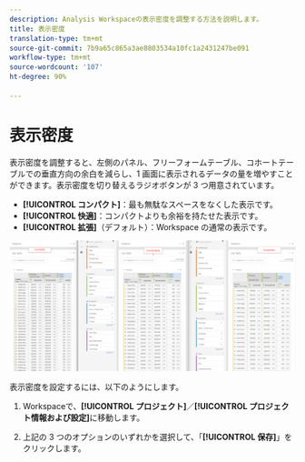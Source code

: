 ```yaml
---
description: Analysis Workspaceの表示密度を調整する方法を説明します。
title: 表示密度
translation-type: tm+mt
source-git-commit: 7b9a65c865a3ae8803534a10fc1a2431247be091
workflow-type: tm+mt
source-wordcount: '107'
ht-degree: 90%

---
```



# 表示密度

表示密度を調整すると、左側のパネル、フリーフォームテーブル、コホートテーブルでの垂直方向の余白を減らし、1 画面に表示されるデータの量を増やすことができます。表示密度を切り替えるラジオボタンが 3 つ用意されています。

- **[!UICONTROL コンパクト]**：最も無駄なスペースをなくした表示です。
- **[!UICONTROL 快適]**：コンパクトよりも余裕を持たせた表示です。
- **[!UICONTROL 拡張]**（デフォルト）：Workspace の通常の表示です。

![](assets/view-density.png)

表示密度を設定するには、以下のようにします。

1. Workspaceで、**[!UICONTROL プロジェクト]**／**[!UICONTROL プロジェクト情報および設定]**&#x200B;に移動します。

1. 上記の 3 つのオプションのいずれかを選択して、「**[!UICONTROL 保存]**」をクリックします。

